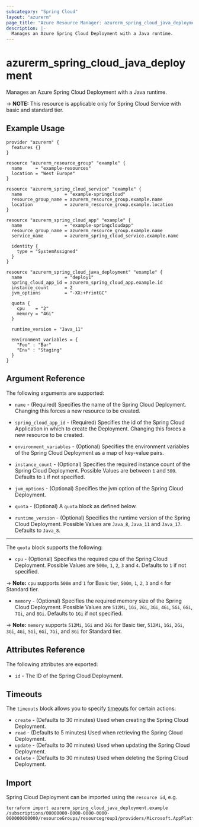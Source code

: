 ```yaml
---
subcategory: "Spring Cloud"
layout: "azurerm"
page_title: "Azure Resource Manager: azurerm_spring_cloud_java_deployment"
description: |-
  Manages an Azure Spring Cloud Deployment with a Java runtime.
---
```


# azurerm_spring_cloud_java_deployment

Manages an Azure Spring Cloud Deployment with a Java runtime.

-> **NOTE:** This resource is applicable only for Spring Cloud Service with basic and standard tier.

## Example Usage

```hcl
provider "azurerm" {
  features {}
}

resource "azurerm_resource_group" "example" {
  name     = "example-resources"
  location = "West Europe"
}

resource "azurerm_spring_cloud_service" "example" {
  name                = "example-springcloud"
  resource_group_name = azurerm_resource_group.example.name
  location            = azurerm_resource_group.example.location
}

resource "azurerm_spring_cloud_app" "example" {
  name                = "example-springcloudapp"
  resource_group_name = azurerm_resource_group.example.name
  service_name        = azurerm_spring_cloud_service.example.name

  identity {
    type = "SystemAssigned"
  }
}

resource "azurerm_spring_cloud_java_deployment" "example" {
  name                = "deploy1"
  spring_cloud_app_id = azurerm_spring_cloud_app.example.id
  instance_count      = 2
  jvm_options         = "-XX:+PrintGC"

  quota {
    cpu    = "2"
    memory = "4Gi"
  }

  runtime_version = "Java_11"

  environment_variables = {
    "Foo" : "Bar"
    "Env" : "Staging"
  }
}
```

## Argument Reference

The following arguments are supported:

* `name` - (Required) Specifies the name of the Spring Cloud Deployment. Changing this forces a new resource to be created.

* `spring_cloud_app_id` - (Required) Specifies the id of the Spring Cloud Application in which to create the Deployment. Changing this forces a new resource to be created.

* `environment_variables` - (Optional) Specifies the environment variables of the Spring Cloud Deployment as a map of key-value pairs.

* `instance_count` - (Optional) Specifies the required instance count of the Spring Cloud Deployment. Possible Values are between `1` and `500`. Defaults to `1` if not specified.

* `jvm_options` - (Optional) Specifies the jvm option of the Spring Cloud Deployment.

* `quota` - (Optional) A `quota` block as defined below.

* `runtime_version` - (Optional) Specifies the runtime version of the Spring Cloud Deployment. Possible Values are `Java_8`, `Java_11` and `Java_17`. Defaults to `Java_8`.

---

The `quota` block supports the following:

* `cpu` - (Optional) Specifies the required cpu of the Spring Cloud Deployment. Possible Values are `500m`, `1`, `2`, `3` and `4`. Defaults to `1` if not specified.

-> **Note:** `cpu` supports `500m` and `1` for Basic tier, `500m`, `1`, `2`, `3` and `4` for Standard tier.

* `memory` - (Optional) Specifies the required memory size of the Spring Cloud Deployment. Possible Values are `512Mi`, `1Gi`, `2Gi`, `3Gi`, `4Gi`, `5Gi`, `6Gi`, `7Gi`, and `8Gi`. Defaults to `1Gi` if not specified.

-> **Note:** `memory` supports `512Mi`, `1Gi` and `2Gi` for Basic tier, `512Mi`, `1Gi`, `2Gi`, `3Gi`, `4Gi`, `5Gi`, `6Gi`, `7Gi`, and `8Gi` for Standard tier.

## Attributes Reference

The following attributes are exported:

* `id` - The ID of the Spring Cloud Deployment.

## Timeouts

The `timeouts` block allows you to specify [timeouts](https://www.terraform.io/language/resources/syntax#operation-timeouts) for certain actions:

* `create` - (Defaults to 30 minutes) Used when creating the Spring Cloud Deployment.
* `read` - (Defaults to 5 minutes) Used when retrieving the Spring Cloud Deployment.
* `update` - (Defaults to 30 minutes) Used when updating the Spring Cloud Deployment.
* `delete` - (Defaults to 30 minutes) Used when deleting the Spring Cloud Deployment.

## Import

Spring Cloud Deployment can be imported using the `resource id`, e.g.

```shell
terraform import azurerm_spring_cloud_java_deployment.example /subscriptions/00000000-0000-0000-0000-000000000000/resourceGroups/resourcegroup1/providers/Microsoft.AppPlatform/Spring/service1/apps/app1/deployments/deploy1
```
